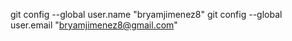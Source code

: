 git config --global user.name "bryamjimenez8"
git config --global user.email "bryamjimenez8@gmail.com" 